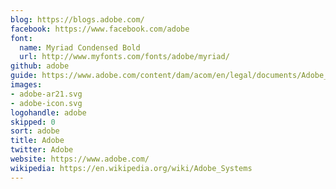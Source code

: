 ```yaml
---
blog: https://blogs.adobe.com/
facebook: https://www.facebook.com/adobe
font:
  name: Myriad Condensed Bold
  url: http://www.myfonts.com/fonts/adobe/myriad/
github: adobe
guide: https://www.adobe.com/content/dam/acom/en/legal/documents/Adobe_Trademark_Guidelines_11012014.pdf
images:
- adobe-ar21.svg
- adobe-icon.svg
logohandle: adobe
skipped: 0
sort: adobe
title: Adobe
twitter: Adobe
website: https://www.adobe.com/
wikipedia: https://en.wikipedia.org/wiki/Adobe_Systems
---
```

